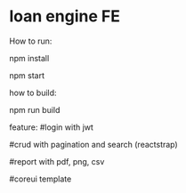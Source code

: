 # loan engine FE

How to run:

npm install

npm start

how to build:

npm run build

feature:
#login with jwt

#crud with pagination and search (reactstrap)

#report with pdf, png, csv

#coreui template
